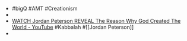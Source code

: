 - #bigQ #AMT #Creationism
-
- [WATCH Jordan Peterson REVEAL The Reason Why God Created The World - YouTube](https://www.youtube.com/watch?v=8Z3JxZ40_fo) #Kabbalah #[[Jordan Peterson]]
-